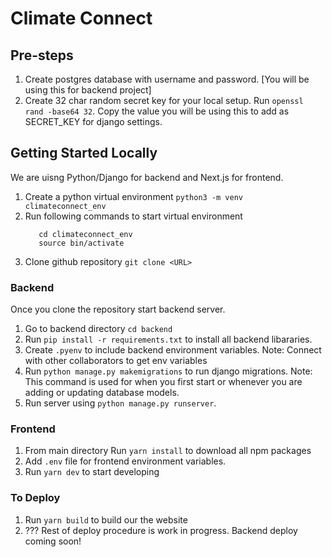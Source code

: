 # Climate Connect

## Pre-steps

1.  Create postgres database with username and password. [You will be using this for backend
    project]
2.  Create 32 char random secret key for your local setup. Run `openssl rand -base64 32`. Copy the
    value you will be using this to add as SECRET_KEY for django settings.

## Getting Started Locally

We are uisng Python/Django for backend and Next.js for frontend.

1.  Create a python virtual environment `python3 -m venv climateconnect_env`
2.  Run following commands to start virtual environment
    ```
       cd climateconnect_env
       source bin/activate
    ```
3.  Clone github repository `git clone <URL>`

### Backend

Once you clone the repository start backend server.

1.  Go to backend directory `cd backend`
2.  Run `pip install -r requirements.txt` to install all backend libararies.
3.  Create `.pyenv` to include backend environment variables. Note: Connect with other collaborators
    to get env variables
4.  Run `python manage.py makemigrations` to run django migrations. Note: This command is used for
    when you first start or whenever you are adding or updating database models.
5.  Run server using `python manage.py runserver`.

### Frontend

1. From main directory Run `yarn install` to download all npm packages
2. Add `.env` file for frontend environment variables.
3. Run `yarn dev` to start developing

### To Deploy

1. Run `yarn build` to build our the website
2. ??? Rest of deploy procedure is work in progress. Backend deploy coming soon!
